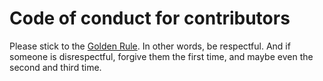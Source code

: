 # Code of conduct for contributors

Please stick to the [Golden Rule](https://en.wikipedia.org/wiki/Golden_Rule). In
other words, be respectful. And if someone is disrespectful, forgive them the
first time, and maybe even the second and third time.
